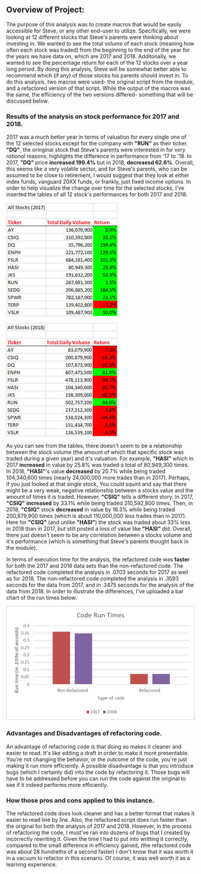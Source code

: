 ## Overview of Project: 

The purpose of this analysis was to create macros that would be easily accessible for Steve, or any other end-user to utilize.  Specifically, we were looking at 12 different stocks that Steve's parents were thinking about investing in. We wanted to see the total volume of each stock (meaning how often each stock was traded) from the beginning to the end of the year for the years we have data on, which are 2017 and 2018.  Additonally, we wanted to see the percentage return for each of the 12 stocks over a year long period.  By doing this analysis, Steve will be somewhat better able to recommend which (if any) of those stocks his parents should invest in.  To do this analysis, two macros were used- the original script from the module, and a refactored version of that script.  While the output of the macros was the same, the efficiency of the two versions differed- something that will be discussed below.

### Results of the analysis on stock performance for 2017 and 2018.
2017 was a much better year in terms of valuation for every single one of the 12 selected stocks except for the company with **"RUN"** as their ticker.  **"DQ"**, the oringinal stock that Steve's parents were interested in for *very rational* reasons, highlights the difference in performance from '17 to '18.  In 2017, **"DQ"** price **increased 199.4%** but in 2018, **decreaesd 62.6%**.  Overall, this seems like a very volatile sector, and for Steve's parents, who can be assumed to be close to retirement, I would suggest that they look at either index funds, vanguard 20XX funds, or frankly, just fixed income options.  In order to help visualize the change over time for the selected stocks, I've inserted the tables of all 12 stock's performances for both 2017 and 2018.

![alt_text](https://github.com/Nickguild1993/Stock-Analysis/blob/master/2017%20Chart%20Analysis.png)

![alt_text](https://github.com/Nickguild1993/Stock-Analysis/blob/master/2018%20Chart%20Analysis.png)

As you can see from the tables, there doesn't seem to be a relationship between the stock volume (the amount of which that specific stock was traded during a given year) and it's valuation.  For example, **"HASI"** which in 2017 **increased** in value by 25.8% was traded a total of 80,949,300 times.  In 2018, **"HASI"**'s value **decreased** by 20.7% while being traded 104,340,600  times (nearly 24,000,000 more trades than in 2017).  Perhaps, if you just looked at that single stock, You could squint and say that there might be a very weak, negative relationship between a stocks value and the amount of times it is traded. However, **"CSIQ"** tells a different story.  In 2017, **"CSIQ"** **increased** by 33.1% while being traded 310,592,800 times.  Then, in 2018, **"CSIQ"** stock **decreased** in value by 16.3% while being traded 200,879,900 times (which is about 110,000,000 less trades than in 2017).  Here for **"CSIQ"** (and unlike **"HASI"**) the stock was traded about 33% less in 2018 than in 2017, *but* still posted a loss of value like **"HASI"** did.  Overall, there just doesn't seem to be any correlation between a stocks volume and it's performance (which is something that Steve's parents thought back in the module). 

In terms of execution time for the analysis, the refactored code was **faster** for both the 2017 and 2018 data sets than the non-refactored code. The refactored code completed the analysis in .0703 seconds for 2017 as well as for 2018.  The non-refactored code completed the analysis in .3593 seconds for the data from 2017, and in .3475 seconds for the analysis of the data from 2018.  In order to illustrate the differences, I've uploaded a bar chart of the run times below.

![alt_text](https://github.com/Nickguild1993/Stock-Analysis/blob/master/Bar%20chart%20of%20Code%20Run%20Times.png)


### Advantages and Disadvantages of refactoring code.
An advantage of refactoring code is that doing so makes it cleaner and easier to read.  It's like editing a draft in order to make it more presentable.  You're not changing the behavior, or the outcome of the code, you're just making it run more efficiently. A possible disadvantage is that you introduce bugs (which I certainly did) into the code by refactoring it.  Those bugs will have to be addressed before you can run the code against the original to see if it indeed performs more efficiently.

### How those pros and cons applied to this instance.
The refactored code does look cleaner and has a better format that makes it easier to read line by line. Also, the refactored script does run faster than the original for both the analysis of 2017 and 2018. However, in the process of refactoring the code, I must've ran into dozens of bugs that I created by incorrectly rewriting it.  Given the time I had to put into writting it correctly, compared to the small difference in efficiency gained, (the refactored code was about 28 hundreths of a second faster) I don't know that it was worth it in a vacuum to refactor in this scenario.  Of course, it was well worth it as a learning experience.  
